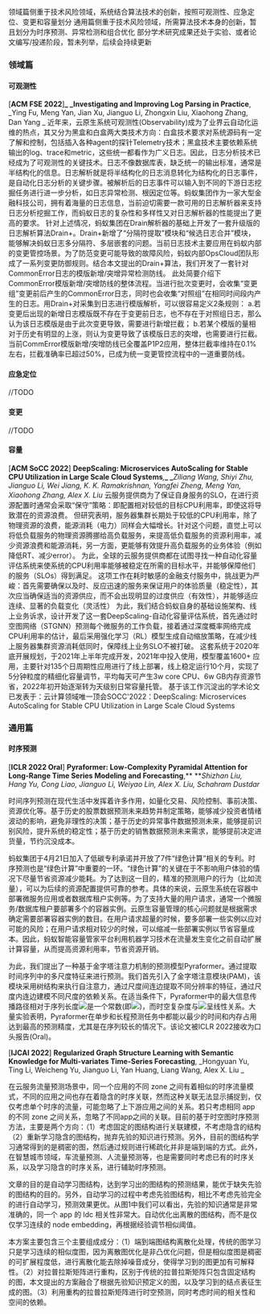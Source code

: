 领域篇侧重于技术风险领域，系统结合算法技术的创新，按照可观测性、应急定位、变更和容量划分
通用篇侧重于技术风险领域，所需算法技术本身的创新，暂且划分为时序预测、异常检测和组合优化
部分学术研究成果还处于实验、或者论文编写/投递阶段，暂未列举，后续会持续更新
### 领域篇
#### 可观测性
[**ACM FSE 2022**]**_ _Investigating and Improving Log Parsing in Practice**, _Ying Fu, Meng Yan, Jian Xu, Jianguo Li, Zhongxin Liu, Xiaohong Zhang, Dan Yang _
近年来，云原生系统可观测性(Observability)成为了业界云自动化运维的热点，其又分为黑盒和白盒两大类技术方向：白盒技术要求对系统源码有一定了解和控制，包括插入各种agent的探针Telemetry技术；黑盒技术主要依赖系统输出的log、trace和metric，这些统一都看作为广义日志。因此，日志分析技术已经成为了可观测性的关键技术。日志不像数据库表，缺乏统一的输出标准，通常是半结构化的信息。日志解析就是将半结构化的日志消息转化为结构化的日志事件，是自动化日志分析的关键步骤。被解析后的日志事件可以输入到不同的下游日志挖掘任务进行进一步分析，如日志异常检测、根因定位等。蚂蚁集团作为一家大型金融科技公司，拥有着海量的日志信息，当前迫切需要一款可用的日志解析器来支持日志分析挖掘工作，而蚂蚁日志的复杂性和多样性又对日志解析器的性能提出了更高的要求。
针对上述情况，蚂蚁集团在Drain解析器的基础上开发了一套升级版的日志解析算法Drain+。Drain+新增了“分隔符提取”模块和“候选日志合并”模块，能够解决蚂蚁日志多分隔符、多层嵌套的问题。当前日志技术主要应用在蚂蚁内部的变更管控场景。为了防范变更可能导致的故障风险，蚂蚁内部OpsCloud团队形成了一系列变更防御规则。结合本文提出的Drain+算法，我们开发了一套针对CommonError日志的模版新增/突增异常检测防线。
此处简要介绍下CommonError模版新增/突增防线的整体流程。当进行批次变更时，会收集“变更组”变更前后产生的CommonError日志，同时也会收集“对照组”在相同时间段内产生的日志。用Drain+对采集到日志进行模版解析，可以很容易定义2条规则：
a.若变更后出现的新增日志模版既不存在于变更前日志，也不存在于对照组日志，那么认为该日志模版是由于此次变更导致，需要进行新增拦截；
b.若某个模版的量相对于历史有明显的上涨，则认为变更导致了该模版日志的突增，也需要进行拦截。
当前CommError模版新增/突增防线已全覆盖P1P2应用，整体拦截率维持在0.1%左右，拦截准确率已超过50%，已成为统一变更管控流程中的一道重要防线。
#### 应急定位
//TODO

#### 变更
//TODO

#### 容量
[**ACM SoCC 2022**] **DeepScaling: Microservices AutoScaling for Stable CPU Utilization in Large Scale Cloud Systems**_,_**_ _**_Ziliang Wang, Shiyi Zhu, Jianguo Li, Wei Jiang, K. K. Ramakrishnan, Yangfei Zheng, Meng Yan, Xiaohong Zhang, Alex X. Liu_
云服务提供商为了保证自身服务的SLO，在进行资源配置时通常会采取“保守”策略：即配置相对较低的目标CPU利用率，即使这将导致潜在的资源浪费。
但研究表明，服务器集群长期处于较低的CPU利用率，除了物理资源的浪费，能源消耗（电力）同样会大幅增长。针对这个问题，直觉上可以将低负载服务的物理资源腾挪给高负载服务，来提高低负载服务的资源利用率，减少资源浪费和能源消耗，另一方面，更能够有效提升高负载服务的业务体验（例如降低RT、减少error）。
为此，全球的云服务提供商都在试图寻找一种自动化容量评估系统来使系统的CPU利用率能够被稳定在所需的目标水平，并能够保障他们的服务（SLOs）得到满足。
这项工作在耗时敏感的金融支付服务中，挑战更为严峻：首先需要确保以及时、反应迅速的服务来保证用户的体验质量（稳定性），其次应当确保适当的资源供应，而不会出现明显的过度供应（有效性），并能够适应连续、显著的负载变化（灵活性）
为此，我们结合蚂蚁自身的基础设施架构、线上业务诉求，设计开发了这一套DeepScaling-自动化容量评估系统，首先通过时空图网络（STGNN）预测每个微服务的工作负载，接着通过深度概率网络完成CPU利用率的估计，最后采用强化学习（RL）模型生成自动缩放策略，在减少线上服务器集群资源消耗低同时，保障线上业务SLO不被打破。
这套系统于2020年底开展规划，于2021年上半年完成开发，2021年中投入使用，模型覆盖1600+ 应用，主要针对135个日周期性应用进行了线上部署，线上稳定运行10个月，实现了5分钟粒度的精细化容量调节，平均每天可产生3w core CPU、6w GB内存资源节省，2022年初开始逐渐转为天级别日常容量托管。
基于该工作沉淀出的学术论文已发表于：云计算领域唯一顶会SOCC'2022：DeepScaling: Microservices AutoScaling for Stable CPU Utilization in Large Scale Cloud Systems

### 通用篇
#### 时序预测
[**ICLR 2022 Oral**] **Pyraformer: Low-Complexity Pyramidal Attention for Long-Range Time Series Modeling and Forecasting**,** **_Shizhan Liu, Hang Yu, Cong Liao, Jianguo Li, Weiyao Lin, Alex X. Liu, Schahram Dustdar_

时间序列预测在现代生活中发挥着许多作用，如量化交易、风险控制、事前决策、资源优化等。基于历史的股票数据预测未来趋势并制定策略，能够减少投资者情绪波动的影响，避免非理性的决策；基于历史的异常事件数据预测未来，能够提前识别风险，提升系统的稳定性；基于历史的销售数据预测未来需求，能够提前决定进货量，节约沉没成本。

蚂蚁集团于4月21日加入了低碳专利承诺并开放了7件“绿色计算”相关的专利。时序预测也是“绿色计算”中重要的一环。“绿色计算”的关键在于不影响用户体验的情况下尽量节省资源减少能耗。为了达到这一目的，精准的预测用户的行为（比如流量），可以为后续的资源配置提供可靠的参考。具体的来说，云原生系统在容器中部署微服务应用或者数据库租户实例等。为了支持大量的用户请求，通常一个微服务/数据库租户要部署多个的容器实例。云原生容量管理的核心问题就是根据需求确定需要部署容器实例的数目。在用户请求超量的时候，要多部署一些实例以应对可能的风险；在用户请求相对较少的时候，可以缩减一些部署实例以节省容量成本。因此，蚂蚁智能容量管家平台利用机器学习技术在流量发生变化之前自动扩展计算容量，从而提高资源利用率，节省资源开销。

为此，我们提出了一种基于金字塔注意力机制的预测模型Pyraformer。通过提取时间序列中的多尺度特征来进行预测。我们首先引入了金字塔注意模块(PAM)，该模块采用树结构来执行自注意力，通过尺度间连边提取不同分辨率的特征，通过尺度内连边建模不同尺度的依赖关系。在适当条件下，Pyraformer中的最大信息传播路径相对于序列长度![](https://intranetproxy.alipay.com/skylark/lark/__latex/d20caec3b48a1eef164cb4ca81ba2587.svg#card=math&code=L&id=DwMAs)是一个常数(即![](https://intranetproxy.alipay.com/skylark/lark/__latex/120a527ec2fb6583ec5c438f64ad5c18.svg#card=math&code=%5Cmathcal%20O%281%29&id=BfUJS))，而时空复杂度与![](https://intranetproxy.alipay.com/skylark/lark/__latex/d20caec3b48a1eef164cb4ca81ba2587.svg#card=math&code=L&id=blaPO)呈线性关系。大量实验表明，Pyraformer在单步和长程预测任务中都能以最少的时间和内存占用达到最高的预测精度，尤其是在序列较长的情况下。该论文被ICLR 2022接收为口头报告(Oral)。

[**IJCAI 2022**] **Regularized Graph Structure Learning with Semantic Knowledge for Multi-variates Time-Series Forecasting**, _Hongyuan Yu, Ting Li, Weicheng Yu, Jianguo Li, Yan Huang, Liang Wang, Alex X. Liu _

在云服务流量预测场景中，同一个应用的不同 zone 之间有着相似的时序流量模式，不同的应用之间也存在着隐含的时序关联，然而这种关联无法显示捕捉到，仅仅考虑单个时序的流量，可能忽略了上下游应用之间的关系。若只考虑相同 app 的不同 zone 之间关系，忽略了不同app之间的关联。目前的基于时空图时序预测方法，主要是两个方向：（1）考虑固定的图结构进行关联建模，不考虑隐含的结构（2）重新学习隐含的图结构，抛弃先验的知识进行预测。另外，目前的图结构学习通常得到的是稠密的图，然后通过规则进行稀疏化并非是端到端的方式。此外，在智慧城市领域，车流量预测、人流量预测等，也是需要同时考虑已有的时序关系，以及学习隐含的时序关系，进行辅助时序预测。

文章的目的是自动学习图结构，达到学习出的图结构的预测结果，能优于缺失先验的图结构的目的。另外，自动学习的过程中考虑先验图结构，相比不考虑先验完全的进行自动学习，预测效果更优。从图1中我们可以看出，先验的知识通常是非常准确的，同一个 app 的 ldc 相关性非常大。自动优化出离散的图结构，而不是仅仅学习连续的 node embedding，再根据经验调节相似阈值。

本方案主要包含三个主要组成成分：（1）端到端图结构离散化处理，传统的图学习只是学习连续的相似度图，因为离散图优化是非凸优化问题，但是相似度图是稠密的可扩展程度低，进行离散化能去除掉噪音成分，使得学习到的图更加有可解释性。（2）对拉普拉斯矩阵进行重构，区别于传统的拉普拉斯矩阵只包含固定结构的图，本文提出的方案融合了根据先验知识预定义的图，以及学习到的结点表征生成的图。（3）利用重构的拉普拉斯矩阵进行时空预测，同时考虑时间的相关性和空间的依赖。

